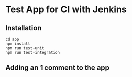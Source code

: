 # Test App for CI with Jenkins

## Installation

```
cd app
npm install
npm run test-unit
npm run test-integration
```

## Adding an 1 comment to the app
